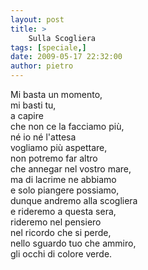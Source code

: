 ```yaml
---
layout: post
title: >
    Sulla Scogliera
tags: [speciale,]
date: 2009-05-17 22:32:00
author: pietro
---
```

Mi basta un momento,<br/>mi basti tu,<br/>a capire<br/>che non ce la facciamo più,<br/>né io né l'attesa<br/>vogliamo più aspettare,<br/>non potremo far altro<br/>che annegar nel vostro mare,<br/>ma di lacrime ne abbiamo<br/>e solo piangere possiamo,<br/>dunque andremo alla scogliera<br/>e rideremo a questa sera,<br/>rideremo nel pensiero<br/>nel ricordo che si perde,<br/>nello sguardo tuo che ammiro,<br/>gli occhi di colore verde.
